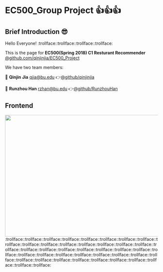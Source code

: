 # EC500_Group Project :thumbsup::thumbsup::thumbsup:
## Brief Introduction :sunglasses:
  Hello Everyone! :trollface::trollface::trollface::trollface:
  
  This is the page for **EC500(Spring 2018) C1 Resturant Recommender** 
  [@github.com/qinjinjia/EC500_Project](https://github.com/qinjinjia/EC500_Project)
  
  We have two team members:
  
  :boy: **Qinjin Jia** qjia@bu.edu   :point_right:[@github/qinjinjia](https://github.com/qinjinjia)
  
  :boy: **Runzhou Han** rzhan@bu.edu   :point_right:[@github/RunzhouHan](https://github.com/RunzhouHan)
  
  
  
## Frontend

<img src="https://github.com/qinjinjia/ec500_Project/blob/master/Images%20for%20readme/Frontend.jpeg" width="600" height="400">
  
  </br>
:trollface::trollface::trollface::trollface::trollface::trollface::trollface::trollface::trollface::trollface::trollface::trollface::trollface::trollface::trollface::trollface::trollface::trollface::trollface::trollface::trollface::trollface::trollface::trollface::trollface::trollface::trollface::trollface::trollface::trollface::trollface::trollface::trollface::trollface::trollface::trollface::trollface::trollface::trollface::trollface::trollface::trollface::trollface:
